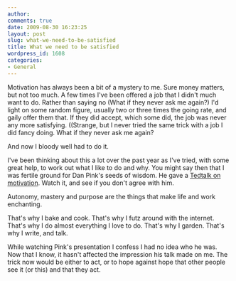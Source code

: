 ```yaml
---
author:
comments: true
date: 2009-08-30 16:23:25
layout: post
slug: what-we-need-to-be-satisfied
title: What we need to be satisfied
wordpress_id: 1608
categories:
- General
---
```


Motivation has always been a bit of a mystery to me. Sure money matters, but not too much. A few times I've been offered a job that I didn't much want to do. Rather than saying no (What if they never ask me again?) I'd light on some random figure, usually two or three times the going rate, and gaily offer them that. If they did accept, which some did, the job was never any more satisfying. ((Strange, but I never tried the same trick with a job I did fancy doing. What if they never ask me again? 

 And now I bloody well had to do it.

I've been thinking about this a lot over the past year as I've tried, with some great help, to work out what I like to do and why. You might say then that I was fertile ground for Dan Pink's seeds of wisdom. He gave a [Tedtalk on motivation](http://www.ted.com/talks/dan_pink_on_motivation.html). Watch it, and see if you don't agree with him.

Autonomy, mastery and purpose are the things that make life and work enchanting.

That's why I bake and cook. That's why I futz around with the internet. That's why I do almost everything I love to do. That's why I garden. That's why I write, and talk.

While watching Pink's presentation I confess I had no idea who he was. Now that I know, it hasn't affected the impression his talk made on me. The trick now would be either to act, or to hope against hope that other people see it (or this) and that they act.



